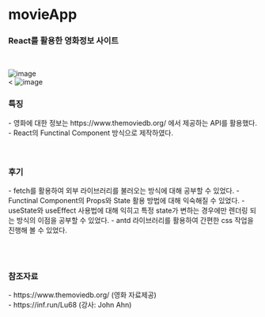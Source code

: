 # movieApp

<h3>React를 활용한 영화정보 사이트</h3>
<br>

![image](https://user-images.githubusercontent.com/47030781/119229867-c9aae800-bb54-11eb-8ddf-a2254d5422ab.png)
<br><
![image](https://user-images.githubusercontent.com/47030781/119229905-f65eff80-bb54-11eb-9d64-c44152760451.png)

<h3>특징</h3>
- 영화에 대한 정보는 https://www.themoviedb.org/ 에서 제공하는 API를 활용했다.<br>
- React의 Functinal Component 방식으로 제작하였다.<br>
<br><br>


<h3>후기</h3>
- fetch를 활용하여 외부 라이브러리를 불러오는 방식에 대해 공부할 수 있었다.
- Functinal Component의 Props와 State 활용 방법에 대해 익숙해질 수 있었다.
- useState와 useEffect 사용법에 대해 익히고 특정 state가 변하는 경우에만 렌더링 되는 방식의 이점을 공부할 수 있었다.
- antd 라이브러리를 활용하여 간편한 css 작업을 진행해 볼 수 있었다.

<br><br>

<h3>참조자료</h3>
- https://www.themoviedb.org/ (영화 자료제공)<br>
- https://inf.run/Lu68 (강사: John Ahn)
